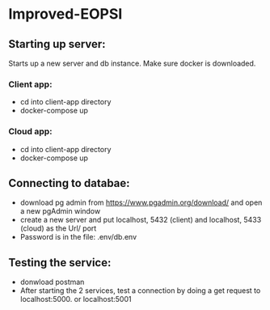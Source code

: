 # Improved-EOPSI

## Starting up server:

Starts up a new server and db instance. Make sure docker is downloaded.

### Client app: 
- cd into client-app directory
- docker-compose up

### Cloud app:
- cd into client-app directory
- docker-compose up

## Connecting to databae: 
- download pg admin from https://www.pgadmin.org/download/ and open a new pgAdmin window
- create a new server and put localhost, 5432 (client) and localhost, 5433 (cloud) as the Url/ port
- Password is in the file: .env/db.env

## Testing the service:
- donwload postman
- After starting the 2 services, test a connection by doing a get request to localhost:5000. or localhost:5001 
